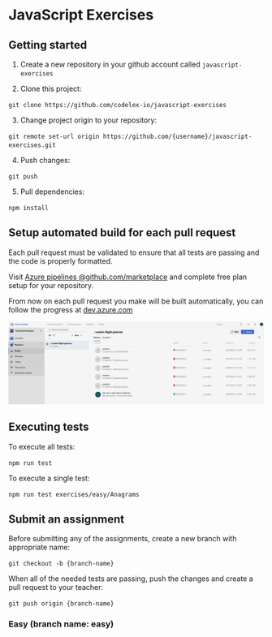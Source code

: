 # JavaScript Exercises

## Getting started

1. Create a new repository in your github account called `javascript-exercises`

2. Clone this project:

`git clone https://github.com/codelex-io/javascript-exercises`

3. Change project origin to your repository:

`git remote set-url origin https://github.com/{username}/javascript-exercises.git`

4. Push changes:

`git push`

5. Pull dependencies:

`npm install`

## Setup automated build for each pull request

Each pull request must be validated to ensure that all tests are passing and the code is properly formatted.

Visit [Azure pipelines @github.com/marketplace](https://github.com/marketplace/azure-pipelines) and complete free plan setup for your repository.

From now on each pull request you make will be built automatically, you can follow the progress at [dev.azure.com](https://dev.azure.com)

![Azure pipelines](./docs/azure-pipelines.png)

## Executing tests

To execute all tests:

`npm run test`

To execute a single test:

`npm run test exercises/easy/Anagrams`

## Submit an assignment

Before submitting any of the assignments, create a new branch with appropriate name:

`git checkout -b {branch-name}`

When all of the needed tests are passing, push the changes and create a pull request to your teacher:

`git push origin {branch-name}`

### Easy (branch name: easy)
